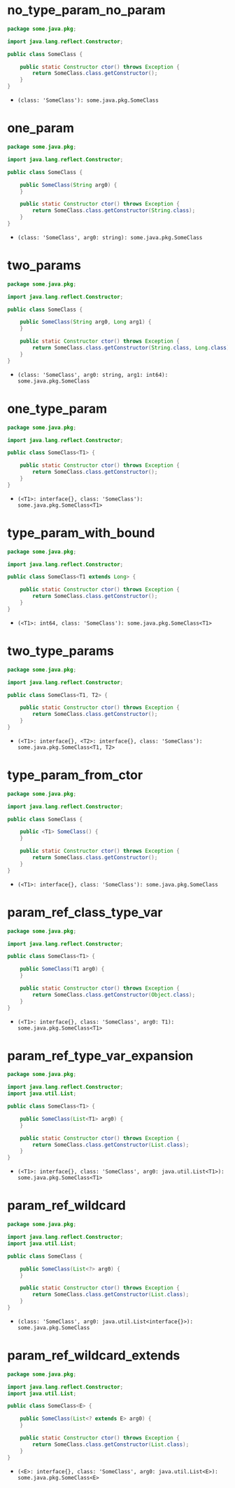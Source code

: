 # no_type_param_no_param

```java
package some.java.pkg;

import java.lang.reflect.Constructor;

public class SomeClass {

    public static Constructor ctor() throws Exception {
        return SomeClass.class.getConstructor();
    }
}
```

* `(class: 'SomeClass'): some.java.pkg.SomeClass`


# one_param

```java
package some.java.pkg;

import java.lang.reflect.Constructor;

public class SomeClass {

    public SomeClass(String arg0) {
    }

    public static Constructor ctor() throws Exception {
        return SomeClass.class.getConstructor(String.class);
    }
}
```

* `(class: 'SomeClass', arg0: string): some.java.pkg.SomeClass`

# two_params

```java
package some.java.pkg;

import java.lang.reflect.Constructor;

public class SomeClass {

    public SomeClass(String arg0, Long arg1) {
    }

    public static Constructor ctor() throws Exception {
        return SomeClass.class.getConstructor(String.class, Long.class);
    }
}
```

* `(class: 'SomeClass', arg0: string, arg1: int64): some.java.pkg.SomeClass`

# one_type_param

```java
package some.java.pkg;

import java.lang.reflect.Constructor;

public class SomeClass<T1> {

    public static Constructor ctor() throws Exception {
        return SomeClass.class.getConstructor();
    }
}
```

* `(<T1>: interface{}, class: 'SomeClass'): some.java.pkg.SomeClass<T1>`

# type_param_with_bound

```java
package some.java.pkg;

import java.lang.reflect.Constructor;

public class SomeClass<T1 extends Long> {

    public static Constructor ctor() throws Exception {
        return SomeClass.class.getConstructor();
    }
}
```

* `(<T1>: int64, class: 'SomeClass'): some.java.pkg.SomeClass<T1>`

# two_type_params

```java
package some.java.pkg;

import java.lang.reflect.Constructor;

public class SomeClass<T1, T2> {

    public static Constructor ctor() throws Exception {
        return SomeClass.class.getConstructor();
    }
}
```

* `(<T1>: interface{}, <T2>: interface{}, class: 'SomeClass'): some.java.pkg.SomeClass<T1, T2>`

# type_param_from_ctor

```java
package some.java.pkg;

import java.lang.reflect.Constructor;

public class SomeClass {

    public <T1> SomeClass() {
    }

    public static Constructor ctor() throws Exception {
        return SomeClass.class.getConstructor();
    }
}
```

* `(<T1>: interface{}, class: 'SomeClass'): some.java.pkg.SomeClass`

# param_ref_class_type_var

```java
package some.java.pkg;

import java.lang.reflect.Constructor;

public class SomeClass<T1> {

    public SomeClass(T1 arg0) {
    }

    public static Constructor ctor() throws Exception {
        return SomeClass.class.getConstructor(Object.class);
    }
}
```

* `(<T1>: interface{}, class: 'SomeClass', arg0: T1): some.java.pkg.SomeClass<T1>`

# param_ref_type_var_expansion

```java
package some.java.pkg;

import java.lang.reflect.Constructor;
import java.util.List;

public class SomeClass<T1> {

    public SomeClass(List<T1> arg0) {
    }

    public static Constructor ctor() throws Exception {
        return SomeClass.class.getConstructor(List.class);
    }
}
```

* `(<T1>: interface{}, class: 'SomeClass', arg0: java.util.List<T1>): some.java.pkg.SomeClass<T1>`

# param_ref_wildcard

```java
package some.java.pkg;

import java.lang.reflect.Constructor;
import java.util.List;

public class SomeClass {

    public SomeClass(List<?> arg0) {
    }

    public static Constructor ctor() throws Exception {
        return SomeClass.class.getConstructor(List.class);
    }
}
```

* `(class: 'SomeClass', arg0: java.util.List<interface{}>): some.java.pkg.SomeClass`

# param_ref_wildcard_extends

```java
package some.java.pkg;

import java.lang.reflect.Constructor;
import java.util.List;

public class SomeClass<E> {

    public SomeClass(List<? extends E> arg0) {
    }

    public static Constructor ctor() throws Exception {
        return SomeClass.class.getConstructor(List.class);
    }
}
```

* `(<E>: interface{}, class: 'SomeClass', arg0: java.util.List<E>): some.java.pkg.SomeClass<E>`
